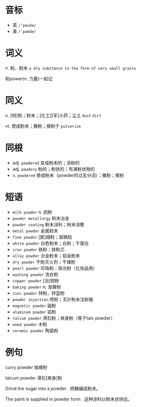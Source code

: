 # 音标

- 英 `/'paudə/`
- 美 `/'paʊdɚ/`

# 词义

n. 粉，粉末
`a dry substance in the form of very small grains`



和power(n. 力量)一起记

# 同义

n. [材]粉；粉末；[化工][军]火药；尘土
`dust` `dirt`

vt. 使成粉末；撒粉；搽粉于
`pulverize`

# 同根

- adj. `powdered` 变成粉末的；涂粉的
- adj. `powdery` 粉的；粉状的；布满粉状物的
- v. `powdered` 使成粉末（powder的过去分词）；撒粉；搽粉

# 短语

- `milk powder` n. 奶粉
- `powder metallurgy` 粉末冶金
- `powder coating` 粉末涂料；粉末涂敷
- `metal powder` 金属粉末
- `fine powder` [医]细粉；超微粒
- `white powder` 白色粉末；白粉；干蛋白
- `iron powder` 铁粉；铁粉芯
- `alloy powder` 合金粉末；铝金粉末
- `dry powder` 干粉灭火剂；干燥粉
- `pearl powder` 珍珠粉；珠光粉（化妆品用）
- `washing powder` 洗衣粉
- `copper powder` [冶]铜粉
- `baking powder` n. 发酵粉
- `zinc powder` 锌粉，锌蓝粉
- `powder injection` 喷粉；无针粉未注射器
- `magnetic powder` 磁粉
- `aluminum powder` 铝粉
- `talcum powder` 滑石粉；爽身粉（等于talc powder）
- `wood powder` 木粉
- `ceramic powder` 陶瓷粉

# 例句

curry powder
咖喱粉

talcum powder
滑石[爽身]粉

Grind the sugar into a powder .
把糖碾成粉末。

The paint is supplied in powder form .
这种涂料以粉末状供应。


